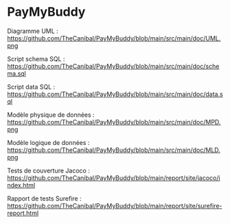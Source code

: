 # PayMyBuddy

Diagramme UML : https://github.com/TheCanibal/PayMyBuddy/blob/main/src/main/doc/UML.png

Script schema SQL : https://github.com/TheCanibal/PayMyBuddy/blob/main/src/main/doc/schema.sql

Script data SQL : https://github.com/TheCanibal/PayMyBuddy/blob/main/src/main/doc/data.sql

Modèle physique de données : https://github.com/TheCanibal/PayMyBuddy/blob/main/src/main/doc/MPD.png

Modèle logique de données : https://github.com/TheCanibal/PayMyBuddy/blob/main/src/main/doc/MLD.png

Tests de couverture Jacoco : https://github.com/TheCanibal/PayMyBuddy/blob/main/report/site/jacoco/index.html

Rapport de tests Surefire : https://github.com/TheCanibal/PayMyBuddy/blob/main/report/site/surefire-report.html
